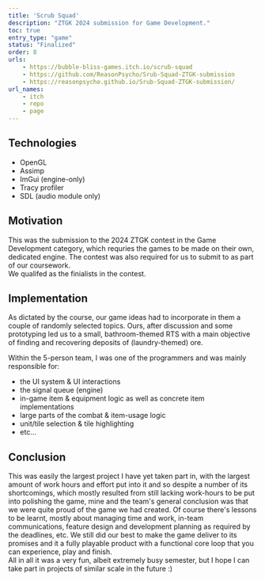 ```yaml
---
title: 'Scrub Squad'
description: "ZTGK 2024 submission for Game Development."
toc: true
entry_type: "game"
status: "Finalized"
order: 8
urls:
    - https://bubble-bliss-games.itch.io/scrub-squad
    - https://github.com/ReasonPsycho/Srub-Squad-ZTGK-submission
    - https://reasonpsycho.github.io/Srub-Squad-ZTGK-submission/
url_names:
    - itch
    - repo
    - page
---
```


## Technologies

- OpenGL
- Assimp
- ImGui (engine-only)
- Tracy profiler
- SDL (audio module only)


## Motivation

This was the submission to the 2024 ZTGK contest in the Game Development category, which requries the games to be made on their own, dedicated engine.
The contest was also required for us to submit to as part of our coursework. \
We qualifed as the finialists in the contest.

## Implementation

As dictated by the course, our game ideas had to incorporate in them a couple of randomly selected topics.
Ours, after discussion and some prototyping led us to a small, bathroom-themed RTS with a main objective of finding and recovering deposits of (laundry-themed) ore.

Within the 5-person team, I was one of the programmers and was mainly responsible for:
- the UI system & UI interactions
- the signal queue (engine)
- in-game item & equipment logic as well as concrete item implementations
- large parts of the combat & item-usage logic
- unit/tile selection & tile highlighting
- etc...

## Conclusion

This was easily the largest project I have yet taken part in, with the largest amount of work hours and effort put into it and so despite a number of its shortcomings, which mostly resulted from still lacking work-hours to be put into polishing the game, mine and the team's general conclusion was that we were quite proud of the game we had created. Of course there's lessons to be learnt, mostly about managing time and work, in-team communications, feature design and development planning as required by the deadlines, etc. We still did our best to make the game deliver to its promises and it a fully playable product with a functional core loop that you can experience, play and finish. \
All in all it was a very fun, albeit extremely busy semester, but I hope I can take part in projects of similar scale in the future :)

